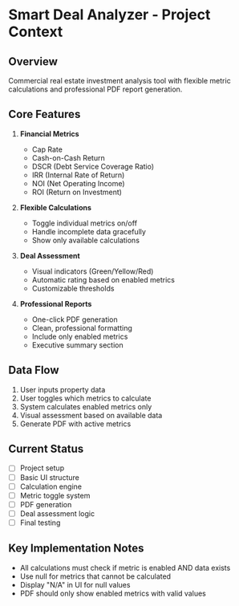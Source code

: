 # Smart Deal Analyzer - Project Context

## Overview
Commercial real estate investment analysis tool with flexible metric calculations and professional PDF report generation.

## Core Features
1. **Financial Metrics**
   - Cap Rate
   - Cash-on-Cash Return
   - DSCR (Debt Service Coverage Ratio)
   - IRR (Internal Rate of Return)
   - NOI (Net Operating Income)
   - ROI (Return on Investment)

2. **Flexible Calculations**
   - Toggle individual metrics on/off
   - Handle incomplete data gracefully
   - Show only available calculations

3. **Deal Assessment**
   - Visual indicators (Green/Yellow/Red)
   - Automatic rating based on enabled metrics
   - Customizable thresholds

4. **Professional Reports**
   - One-click PDF generation
   - Clean, professional formatting
   - Include only enabled metrics
   - Executive summary section

## Data Flow
1. User inputs property data
2. User toggles which metrics to calculate
3. System calculates enabled metrics only
4. Visual assessment based on available data
5. Generate PDF with active metrics

## Current Status
- [ ] Project setup
- [ ] Basic UI structure
- [ ] Calculation engine
- [ ] Metric toggle system
- [ ] PDF generation
- [ ] Deal assessment logic
- [ ] Final testing

## Key Implementation Notes
- All calculations must check if metric is enabled AND data exists
- Use null for metrics that cannot be calculated
- Display "N/A" in UI for null values
- PDF should only show enabled metrics with valid values
